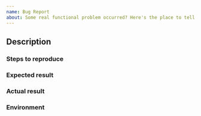 ```yaml
---
name: Bug Report
about: Some real functional problem occurred? Here's the place to tell!
---
```


<!--
  To make it easier for me to help you, please include as much useful information as possible.
  Before opening a new issue, please search existing issues https://github.com/timhagn/giffit/issues
-->

## Description

<!-- Provide as much useful information as you can about the issue that you're seeing. -->

### Steps to reproduce

<!--
    Clear steps describing how to reproduce the issue. 
    Please link to a demo project if possible, this makes your issue _much_ easier 
    to diagnose (seriously). Perhaps just clone https://github.com/timhagn/gbitest
    and try to replicate your issue there?
-->

### Expected result

<!-- What should happen? -->

### Actual result

<!-- What happened. -->

### Environment

<!--
  Required. Run `gatsby info --clipboard` in your gatsby project directory and 
  paste its contents here. Should your CLI of choice not support copying directly 
  to clipboard, just copy & paste `gatsby info`'s output here - both ways
  enclosing it within a code block (tripple backticks / ```) would be great!
-->
